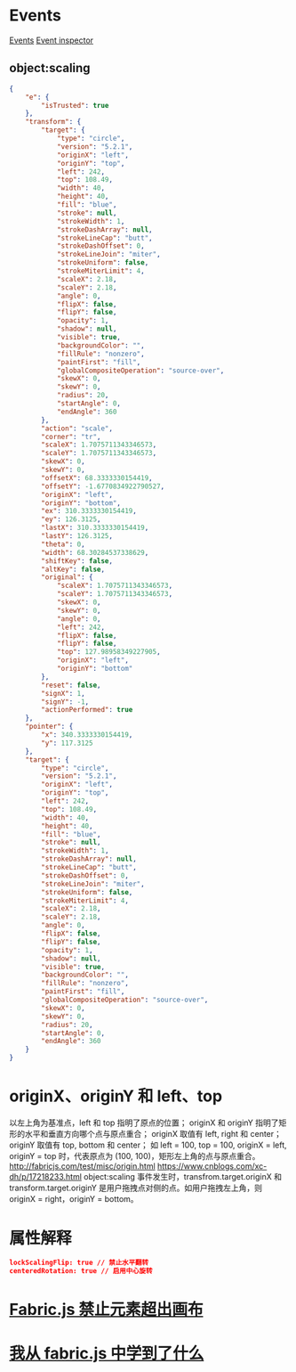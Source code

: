 # Events
[Events](http://fabricjs.com/fabric-intro-part-2#events)
[Event inspector](http://fabricjs.com/events)

## object:scaling
```json
{
	"e": {
		"isTrusted": true
	},
	"transform": {
		"target": {
			"type": "circle",
			"version": "5.2.1",
			"originX": "left",
			"originY": "top",
			"left": 242,
			"top": 108.49,
			"width": 40,
			"height": 40,
			"fill": "blue",
			"stroke": null,
			"strokeWidth": 1,
			"strokeDashArray": null,
			"strokeLineCap": "butt",
			"strokeDashOffset": 0,
			"strokeLineJoin": "miter",
			"strokeUniform": false,
			"strokeMiterLimit": 4,
			"scaleX": 2.18,
			"scaleY": 2.18,
			"angle": 0,
			"flipX": false,
			"flipY": false,
			"opacity": 1,
			"shadow": null,
			"visible": true,
			"backgroundColor": "",
			"fillRule": "nonzero",
			"paintFirst": "fill",
			"globalCompositeOperation": "source-over",
			"skewX": 0,
			"skewY": 0,
			"radius": 20,
			"startAngle": 0,
			"endAngle": 360
		},
		"action": "scale",
		"corner": "tr",
		"scaleX": 1.7075711343346573,
		"scaleY": 1.7075711343346573,
		"skewX": 0,
		"skewY": 0,
		"offsetX": 68.3333330154419,
		"offsetY": -1.6770834922790527,
		"originX": "left",
		"originY": "bottom",
		"ex": 310.3333330154419,
		"ey": 126.3125,
		"lastX": 310.3333330154419,
		"lastY": 126.3125,
		"theta": 0,
		"width": 68.30284537338629,
		"shiftKey": false,
		"altKey": false,
		"original": {
			"scaleX": 1.7075711343346573,
			"scaleY": 1.7075711343346573,
			"skewX": 0,
			"skewY": 0,
			"angle": 0,
			"left": 242,
			"flipX": false,
			"flipY": false,
			"top": 127.98958349227905,
			"originX": "left",
			"originY": "bottom"
		},
		"reset": false,
		"signX": 1,
		"signY": -1,
		"actionPerformed": true
	},
	"pointer": {
		"x": 340.3333330154419,
		"y": 117.3125
	},
	"target": {
		"type": "circle",
		"version": "5.2.1",
		"originX": "left",
		"originY": "top",
		"left": 242,
		"top": 108.49,
		"width": 40,
		"height": 40,
		"fill": "blue",
		"stroke": null,
		"strokeWidth": 1,
		"strokeDashArray": null,
		"strokeLineCap": "butt",
		"strokeDashOffset": 0,
		"strokeLineJoin": "miter",
		"strokeUniform": false,
		"strokeMiterLimit": 4,
		"scaleX": 2.18,
		"scaleY": 2.18,
		"angle": 0,
		"flipX": false,
		"flipY": false,
		"opacity": 1,
		"shadow": null,
		"visible": true,
		"backgroundColor": "",
		"fillRule": "nonzero",
		"paintFirst": "fill",
		"globalCompositeOperation": "source-over",
		"skewX": 0,
		"skewY": 0,
		"radius": 20,
		"startAngle": 0,
		"endAngle": 360
	}
}
```

# originX、originY 和 left、top
以左上角为基准点，left 和 top 指明了原点的位置；
originX 和 originY 指明了矩形的水平和垂直方向哪个点与原点重合；
originX 取值有 left, right 和 center；
originY 取值有 top, bottom 和 center；
如 left = 100, top = 100, originX = left, originY = top 时，代表原点为 (100, 100)，矩形左上角的点与原点重合。
http://fabricjs.com/test/misc/origin.html
https://www.cnblogs.com/xc-dh/p/17218233.html
object:scaling 事件发生时，transfrom.target.originX 和 transform.target.originY 是用户拖拽点对侧的点。如用户拖拽左上角，则 originX = right，originY = bottom。

# 属性解释
```Json
lockScalingFlip: true // 禁止水平翻转
centeredRotation: true // 启用中心旋转
```

# [Fabric.js 禁止元素超出画布](https://cloud.tencent.com/developer/article/2119056)

# [我从 fabric.js 中学到了什么](https://segmentfault.com/a/1190000019054853)